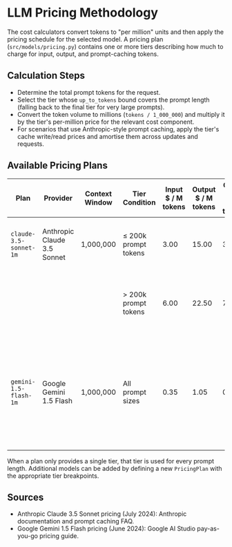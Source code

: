 # LLM Pricing Methodology

The cost calculators convert tokens to "per million" units and then apply the
pricing schedule for the selected model. A pricing plan (`src/models/pricing.py`)
contains one or more tiers describing how much to charge for input, output, and
prompt-caching tokens.

## Calculation Steps
- Determine the total prompt tokens for the request.
- Select the tier whose `up_to_tokens` bound covers the prompt length (falling
  back to the final tier for very large prompts).
- Convert the token volume to millions (`tokens / 1_000_000`) and multiply it by
  the tier's per-million price for the relevant cost component.
- For scenarios that use Anthropic-style prompt caching, apply the tier's cache
  write/read prices and amortise them across updates and requests.

## Available Pricing Plans

| Plan | Provider | Context Window | Tier Condition | Input $ / M tokens | Output $ / M tokens | Cache Write $ / M tokens | Cache Read $ / M tokens | Notes |
| --- | --- | --- | --- | --- | --- | --- | --- | --- |
| `claude-3.5-sonnet-1m` | Anthropic Claude 3.5 Sonnet | 1,000,000 | ≤ 200k prompt tokens | 3.00 | 15.00 | 3.75 | 0.30 | Mirrors Anthropic's 1M context pricing for Claude 3.5 Sonnet. |
|  |  |  | > 200k prompt tokens | 6.00 | 22.50 | 7.50 | 0.60 | Higher-tier pricing once the prompt crosses 200k tokens. |
| `gemini-1.5-flash-1m` | Google Gemini 1.5 Flash | 1,000,000 | All prompt sizes | 0.35 | 1.05 | 0.44 | 0.035 | Prompt cache prices are scaled using the same ratios as Sonnet until Google publishes official figures. |

When a plan only provides a single tier, that tier is used for every prompt
length. Additional models can be added by defining a new `PricingPlan` with the
appropriate tier breakpoints.

## Sources
- Anthropic Claude 3.5 Sonnet pricing (July 2024): Anthropic documentation and prompt caching FAQ.
- Google Gemini 1.5 Flash pricing (June 2024): Google AI Studio pay-as-you-go pricing guide.

